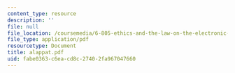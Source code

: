 ```yaml
---
content_type: resource
description: ''
file: null
file_location: /coursemedia/6-805-ethics-and-the-law-on-the-electronic-frontier-fall-2005/fabe0363c6eacd8c27402fa967047660_alappat.pdf
file_type: application/pdf
resourcetype: Document
title: alappat.pdf
uid: fabe0363-c6ea-cd8c-2740-2fa967047660
---
```


